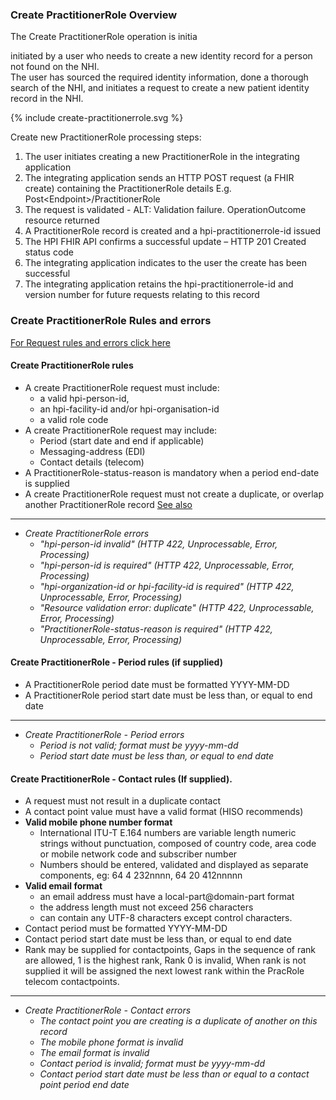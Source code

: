 

### Create PractitionerRole Overview

The Create PractitionerRole operation is initia

initiated by a user who needs to create a new identity record for a person not found on the NHI. <br />
The user has sourced the required identity information, done a thorough search of the NHI, and initiates a request to create a new patient identity record in the NHI.
<div>
{% include create-practitionerrole.svg %}
</div>

Create new PractitionerRole processing steps:

1. The user initiates creating a new PractitionerRole in the integrating application
2. The integrating application sends an HTTP POST request (a FHIR create) containing the PractitionerRole details E.g. Post\<Endpoint>/PractitionerRole
3. The request is validated - ALT: Validation failure. OperationOutcome resource returned
4. A PractitionerRole record is created and a hpi-practitionerrole-id issued
5. The HPI FHIR API confirms a successful update – HTTP 201 Created status code
6. The integrating application indicates to the user the create has been successful
7. The integrating application retains the hpi-practitionerrole-id and version number for future requests relating to this record

### Create PractitionerRole Rules and errors

[For Request rules and errors click here](/general.html#request-rules-and-errors)

#### Create PractitionerRole rules
* A create PractitionerRole request must include:
  * a valid hpi-person-id,
  * an hpi-facility-id and/or hpi-organisation-id
  * a valid role code
* A create PractitionerRole request may include:
  * Period (start date and end if applicable)
  * Messaging-address (EDI)
  * Contact details (telecom)
* A PractitionerRole-status-reason is mandatory when a period end-date is supplied
* A create PractitionerRole request must not create a duplicate, or overlap another PractitionerRole record [See also](/glossary.html#practitioner-role)


---


* _Create PractitionerRole errors_
  * _"hpi-person-id invalid" (HTTP 422, Unprocessable, Error, Processing)_
  * _"hpi-person-id is required" (HTTP 422, Unprocessable, Error, Processing)_
  * _"hpi-organization-id or hpi-facility-id is required" (HTTP 422, Unprocessable, Error, Processing)_
  * _"Resource validation error: duplicate" (HTTP 422, Unprocessable, Error, Processing)_
  * _"PractitionerRole-status-reason is required" (HTTP 422, Unprocessable, Error, Processing)_



#### Create PractitionerRole - Period rules (if supplied)
* A PractitionerRole period date must be formatted YYYY-MM-DD
* A PractitionerRole period start date must be less than, or equal to end date


---


* _Create PractitionerRole - Period errors_
  * _Period is not valid; format must be yyyy-mm-dd_
  * _Period start date must be less than, or equal to end date_


#### Create PractitionerRole - Contact rules (If supplied).
*	A request must not result in a duplicate contact
*	A contact point value must have a valid format (HISO recommends)
  * **Valid mobile phone number format**
    * International ITU-T E.164 numbers are variable length numeric strings without punctuation, composed of country code, area code or mobile network code and subscriber number
    * Numbers should be entered, validated and displayed as separate components, eg: 64 4 232nnnn, 64 20 412nnnnn
  * **Valid email format**
    * an email address must have a local-part@domain-part format
    * the address length must not exceed 256 characters
    * can contain any UTF-8 characters except control characters.
* Contact period must be formatted YYYY-MM-DD
* Contact period start date must be less than, or equal to end date
* Rank may be supplied for contactpoints, Gaps in the sequence of rank are allowed, 1 is the highest rank, Rank 0 is invalid, When rank is not supplied it will be assigned the next lowest rank within the PracRole telecom contactpoints.


---


* _Create PractitionerRole - Contact errors_
  * _The contact point you are creating is a duplicate of another on this record_
  * _The mobile phone format is invalid_
  * _The email format is invalid_
  * _Contact period is invalid; format must be yyyy-mm-dd_
  * _Contact period start date must be less than or equal to a contact point period end date_ 
